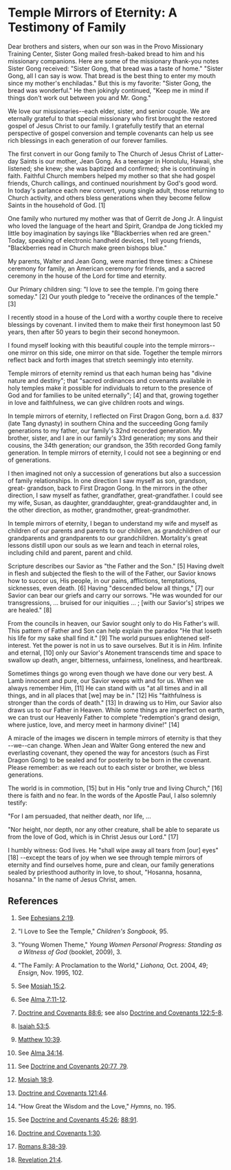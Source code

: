 # Temple Mirrors of Eternity: A Testimony of Family

Dear brothers and sisters, when our son was in the Provo Missionary Training
Center, Sister Gong mailed fresh-baked bread to him and his missionary
companions. Here are some of the missionary thank-you notes Sister Gong
received: "Sister Gong, that bread was a taste of home." "Sister Gong, all I
can say is wow. That bread is the best thing to enter my mouth since my
mother's enchiladas." But this is my favorite: "Sister Gong, the bread was
wonderful." He then jokingly continued, "Keep me in mind if things don't work
out between you and Mr. Gong."

We love our missionaries--each elder, sister, and senior couple. We are
eternally grateful to that special missionary who first brought the restored
gospel of Jesus Christ to our family. I gratefully testify that an eternal
perspective of gospel conversion and temple covenants can help us see rich
blessings in each generation of our forever families.

The first convert in our Gong family to The Church of Jesus Christ of Latter-
day Saints is our mother, Jean Gong. As a teenager in Honolulu, Hawaii, she
listened; she knew; she was baptized and confirmed; she is continuing in
faith. Faithful Church members helped my mother so that she had gospel
friends, Church callings, and continued nourishment by God's good word. In
today's parlance each new convert, young single adult, those returning to
Church activity, and others bless generations when they become fellow Saints
in the household of God. [1]

One family who nurtured my mother was that of Gerrit de Jong Jr. A linguist
who loved the language of the heart and Spirit, Grandpa de Jong tickled my
little boy imagination by sayings like "Blackberries when red are green."
Today, speaking of electronic handheld devices, I tell young friends,
"Blackberries read in Church make green bishops blue."

My parents, Walter and Jean Gong, were married three times: a Chinese ceremony
for family, an American ceremony for friends, and a sacred ceremony in the
house of the Lord for time and eternity.

Our Primary children sing: "I love to see the temple. I'm going there
someday." [2]  Our youth pledge to "receive the ordinances of the temple." [3]

I recently stood in a house of the Lord with a worthy couple there to receive
blessings by covenant. I invited them to make their first honeymoon last 50
years, then after 50 years to begin their second honeymoon.

I found myself looking with this beautiful couple into the temple mirrors--one
mirror on this side, one mirror on that side. Together the temple mirrors
reflect back and forth images that stretch seemingly into eternity.

Temple mirrors of eternity remind us that each human being has "divine nature
and destiny"; that "sacred ordinances and covenants available in holy temples
make it possible for individuals to return to the presence of God and for
families to be united eternally"; [4]  and that, growing together in love and
faithfulness, we can give children roots and wings.

In temple mirrors of eternity, I reflected on First Dragon Gong, born a.d. 837
(late Tang dynasty) in southern China and the succeeding Gong family
generations to my father, our family's 32nd recorded generation. My brother,
sister, and I are in our family's 33rd generation; my sons and their cousins,
the 34th generation; our grandson, the 35th recorded Gong family generation.
In temple mirrors of eternity, I could not see a beginning or end of
generations.

I then imagined not only a succession of generations but also a succession of
family relationships. In one direction I saw myself as son, grandson, great-
grandson, back to First Dragon Gong. In the mirrors in the other direction, I
saw myself as father, grandfather, great-grandfather. I could see my wife,
Susan, as daughter, granddaughter, great-granddaughter and, in the other
direction, as mother, grandmother, great-grandmother.

In temple mirrors of eternity, I began to understand my wife and myself as
children of our parents and parents to our children, as grandchildren of our
grandparents and grandparents to our grandchildren. Mortality's great lessons
distill upon our souls as we learn and teach in eternal roles, including child
and parent, parent and child.

Scripture describes our Savior as "the Father and the Son." [5]  Having dwelt
in flesh and subjected the flesh to the will of the Father, our Savior knows
how to succor us, His people, in our pains, afflictions, temptations,
sicknesses, even death. [6]  Having "descended below all things," [7]  our
Savior can bear our griefs and carry our sorrows. "He was wounded for our
transgressions, ... bruised for our iniquities ... ; [with our Savior's] stripes
we are healed." [8]

From the councils in heaven, our Savior sought only to do His Father's will.
This pattern of Father and Son can help explain the paradox "He that loseth
his life for my sake shall find it." [9]  The world pursues enlightened self-
interest. Yet the power is not in us to save ourselves. But it is in _Him._
Infinite and eternal, [10]  only our Savior's Atonement transcends time and
space to swallow up death, anger, bitterness, unfairness, loneliness, and
heartbreak.

Sometimes things go wrong even though we have done our very best. A Lamb
innocent and pure, our Savior weeps with and for us. When we always remember
Him, [11]  He can stand with us "at all times and in all things, and in all
places that [we] may be in." [12]  His "faithfulness is stronger than the
cords of death." [13]  In drawing us to Him, our Savior also draws us to our
Father in Heaven. While some things are imperfect on earth, we can trust our
Heavenly Father to complete "redemption's grand design, where justice, love,
and mercy meet in harmony divine!" [14]

A miracle of the images we discern in temple mirrors of eternity is that they
--we--can change. When Jean and Walter Gong entered the new and everlasting
covenant, they opened the way for ancestors (such as First Dragon Gong) to be
sealed and for posterity to be born in the covenant. Please remember: as we
reach out to each sister or brother, we bless generations.

The world is in commotion, [15]  but in His "only true and living Church,"
[16]  there is faith and no fear. In the words of the Apostle Paul, I also
solemnly testify:

"For I am persuaded, that neither death, nor life, ...

"Nor height, nor depth, nor any other creature, shall be able to separate us
from the love of God, which is in Christ Jesus our Lord." [17]

I humbly witness: God lives. He "shall wipe away all tears from [our] eyes"
[18] --except the tears of joy when we see through temple mirrors of eternity
and find ourselves home, pure and clean, our family generations sealed by
priesthood authority in love, to shout, "Hosanna, hosanna, hosanna." In the
name of Jesus Christ, amen.

## References

  1.  See [Ephesians 2:19](https://www.lds.org/scriptures/nt/eph/2.19?lang=eng#18).

  2.  "I Love to See the Temple," _Children's Songbook,_ 95.

  3.  "Young Women Theme," _Young Women Personal Progress: Standing as a Witness of God_ (booklet, 2009), 3.

  4.  "The Family: A Proclamation to the World," _Liahona,_ Oct. 2004, 49; _Ensign,_ Nov. 1995, 102.

  5.  See [Mosiah 15:2](https://www.lds.org/scriptures/bofm/mosiah/15.2?lang=eng#1).

  6.  See [Alma 7:11-12](https://www.lds.org/scriptures/bofm/alma/7.11-12?lang=eng#10).

  7.   [Doctrine and Covenants 88:6](https://www.lds.org/scriptures/dc-testament/dc/88.6?lang=eng#5); see also [Doctrine and Covenants 122:5-8](https://www.lds.org/scriptures/dc-testament/dc/122.5-8?lang=eng#4).

  8.   [Isaiah 53:5](https://www.lds.org/scriptures/ot/isa/53.5?lang=eng#4).

  9.   [Matthew 10:39](https://www.lds.org/scriptures/nt/matt/10.39?lang=eng#38).

  10.  See [Alma 34:14](https://www.lds.org/scriptures/bofm/alma/34.14?lang=eng#13).

  11.  See [Doctrine and Covenants 20:77, 79](https://www.lds.org/scriptures/dc-testament/dc/20.77%2C79?lang=eng#76).

  12.   [Mosiah 18:9](https://www.lds.org/scriptures/bofm/mosiah/18.9?lang=eng#8).

  13.   [Doctrine and Covenants 121:44](https://www.lds.org/scriptures/dc-testament/dc/121.44?lang=eng#43).

  14.  "How Great the Wisdom and the Love," _Hymns,_ no. 195.

  15.  See [Doctrine and Covenants 45:26](https://www.lds.org/scriptures/dc-testament/dc/45.26?lang=eng#25); [88:91](https://www.lds.org/scriptures/dc-testament/dc/88.91?lang=eng#90).

  16.   [Doctrine and Covenants 1:30](https://www.lds.org/scriptures/dc-testament/dc/1.30?lang=eng#29).

  17.   [Romans 8:38-39](https://www.lds.org/scriptures/nt/rom/8.38-39?lang=eng#37).

  18.   [Revelation 21:4](https://www.lds.org/scriptures/nt/rev/21.4?lang=eng#3).

